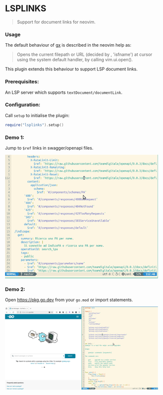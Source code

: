 # LSPLINKS

> Support for document links for neovim.

### Usage

The default behaviour of [gx](https://neovim.io/doc/user/various.html#gx) is described in the neovim help as:

> Opens the current filepath or URL (decided by
> <cfile>, 'isfname') at cursor using the system
> default handler, by calling vim.ui.open().

This plugin extends this behaviour to support LSP document links.

### Prerequisites:

An LSP server which supports `textDocument/documentLink`.

### Configuration:

Call `setup` to initialise the plugin:

``` lua
require("lsplinks").setup()
```

### Demo 1:

Jump to `$ref` links in swagger/openapi files.

![](./demo1.gif)

### Demo 2: 

Open https://pkg.go.dev from your `go.mod` or import statements.

![](./demo2.gif)
